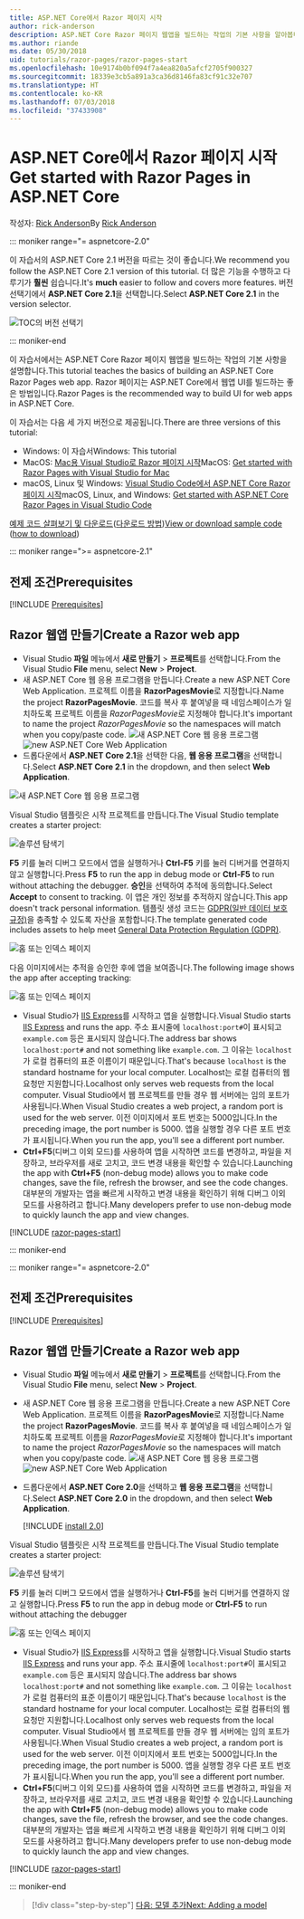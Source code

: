 ```yaml
---
title: ASP.NET Core에서 Razor 페이지 시작
author: rick-anderson
description: ASP.NET Core Razor 페이지 웹앱을 빌드하는 작업의 기본 사항을 알아봅니다. Razor 페이지는 ASP.NET Core의 웹 워크로드에 권장됩니다.
ms.author: riande
ms.date: 05/30/2018
uid: tutorials/razor-pages/razor-pages-start
ms.openlocfilehash: 10e9174b0bf094f7a4ea820a5afcf2705f900327
ms.sourcegitcommit: 18339e3cb5a891a3ca36d8146fa83cf91c32e707
ms.translationtype: HT
ms.contentlocale: ko-KR
ms.lasthandoff: 07/03/2018
ms.locfileid: "37433908"
---
```

# <a name="get-started-with-razor-pages-in-aspnet-core"></a><span data-ttu-id="87a89-104">ASP.NET Core에서 Razor 페이지 시작</span><span class="sxs-lookup"><span data-stu-id="87a89-104">Get started with Razor Pages in ASP.NET Core</span></span>

<span data-ttu-id="87a89-105">작성자: [Rick Anderson](https://twitter.com/RickAndMSFT)</span><span class="sxs-lookup"><span data-stu-id="87a89-105">By [Rick Anderson](https://twitter.com/RickAndMSFT)</span></span>

::: moniker range="= aspnetcore-2.0"

<span data-ttu-id="87a89-106">이 자습서의 ASP.NET Core 2.1 버전을 따르는 것이 좋습니다.</span><span class="sxs-lookup"><span data-stu-id="87a89-106">We recommend you follow the ASP.NET Core 2.1 version of this tutorial.</span></span> <span data-ttu-id="87a89-107">더 많은 기능을 수행하고 다루기가 **훨씬** 쉽습니다.</span><span class="sxs-lookup"><span data-stu-id="87a89-107">It's **much** easier to follow and covers more features.</span></span> <span data-ttu-id="87a89-108">버전 선택기에서 **ASP.NET Core 2.1**을 선택합니다.</span><span class="sxs-lookup"><span data-stu-id="87a89-108">Select **ASP.NET Core 2.1** in the version selector.</span></span>

![TOC의 버전 선택기](razor-pages-start/_static/v21.png)

::: moniker-end

<span data-ttu-id="87a89-110">이 자습서에서는 ASP.NET Core Razor 페이지 웹앱을 빌드하는 작업의 기본 사항을 설명합니다.</span><span class="sxs-lookup"><span data-stu-id="87a89-110">This tutorial teaches the basics of building an ASP.NET Core Razor Pages web app.</span></span> <span data-ttu-id="87a89-111">Razor 페이지는 ASP.NET Core에서 웹앱 UI를 빌드하는 좋은 방법입니다.</span><span class="sxs-lookup"><span data-stu-id="87a89-111">Razor Pages is the recommended way to build UI for web apps in ASP.NET Core.</span></span>

<span data-ttu-id="87a89-112">이 자습서는 다음 세 가지 버전으로 제공됩니다.</span><span class="sxs-lookup"><span data-stu-id="87a89-112">There are three versions of this tutorial:</span></span>

* <span data-ttu-id="87a89-113">Windows: 이 자습서</span><span class="sxs-lookup"><span data-stu-id="87a89-113">Windows: This tutorial</span></span>
* <span data-ttu-id="87a89-114">MacOS: [Mac용 Visual Studio로 Razor 페이지 시작](xref:tutorials/razor-pages-mac/razor-pages-start)</span><span class="sxs-lookup"><span data-stu-id="87a89-114">MacOS: [Get started with Razor Pages with Visual Studio for Mac](xref:tutorials/razor-pages-mac/razor-pages-start)</span></span>
* <span data-ttu-id="87a89-115">macOS, Linux 및 Windows: [Visual Studio Code에서 ASP.NET Core Razor 페이지 시작](xref:tutorials/razor-pages-vsc/razor-pages-start)</span><span class="sxs-lookup"><span data-stu-id="87a89-115">macOS, Linux, and Windows: [Get started with ASP.NET Core Razor Pages in Visual Studio Code](xref:tutorials/razor-pages-vsc/razor-pages-start)</span></span>

<span data-ttu-id="87a89-116">[예제 코드 살펴보기 및 다운로드](https://github.com/aspnet/Docs/tree/master/aspnetcore/tutorials/razor-pages/razor-pages-start/sample)([다운로드 방법](xref:tutorials/index#how-to-download-a-sample))</span><span class="sxs-lookup"><span data-stu-id="87a89-116">[View or download sample code](https://github.com/aspnet/Docs/tree/master/aspnetcore/tutorials/razor-pages/razor-pages-start/sample) ([how to download](xref:tutorials/index#how-to-download-a-sample))</span></span>

::: moniker range=">= aspnetcore-2.1"

## <a name="prerequisites"></a><span data-ttu-id="87a89-117">전제 조건</span><span class="sxs-lookup"><span data-stu-id="87a89-117">Prerequisites</span></span>

[!INCLUDE [Prerequisites](~/includes/net-core-prereqs-windows.md)]

## <a name="create-a-razor-web-app"></a><span data-ttu-id="87a89-118">Razor 웹앱 만들기</span><span class="sxs-lookup"><span data-stu-id="87a89-118">Create a Razor web app</span></span>

* <span data-ttu-id="87a89-119">Visual Studio **파일** 메뉴에서 **새로 만들기** > **프로젝트**를 선택합니다.</span><span class="sxs-lookup"><span data-stu-id="87a89-119">From the Visual Studio **File** menu, select **New** > **Project**.</span></span>
* <span data-ttu-id="87a89-120">새 ASP.NET Core 웹 응용 프로그램을 만듭니다.</span><span class="sxs-lookup"><span data-stu-id="87a89-120">Create a new ASP.NET Core Web Application.</span></span> <span data-ttu-id="87a89-121">프로젝트 이름을 **RazorPagesMovie**로 지정합니다.</span><span class="sxs-lookup"><span data-stu-id="87a89-121">Name the project **RazorPagesMovie**.</span></span> <span data-ttu-id="87a89-122">코드를 복사 후 붙여넣을 때 네임스페이스가 일치하도록 프로젝트 이름을 *RazorPagesMovie*로 지정해야 합니다.</span><span class="sxs-lookup"><span data-stu-id="87a89-122">It's important to name the project *RazorPagesMovie* so the namespaces will match when you copy/paste code.</span></span>
 <span data-ttu-id="87a89-123">![새 ASP.NET Core 웹 응용 프로그램](razor-pages-start/_static/np_2.1.png)</span><span class="sxs-lookup"><span data-stu-id="87a89-123">![new ASP.NET Core Web Application](razor-pages-start/_static/np_2.1.png)</span></span>
* <span data-ttu-id="87a89-124">드롭다운에서 **ASP.NET Core 2.1**을 선택한 다음, **웹 응용 프로그램**을 선택합니다.</span><span class="sxs-lookup"><span data-stu-id="87a89-124">Select **ASP.NET Core 2.1** in the dropdown, and then select **Web Application**.</span></span>

 ![새 ASP.NET Core 웹 응용 프로그램](razor-pages-start/_static/np_2_2.1.png)

<span data-ttu-id="87a89-126">Visual Studio 템플릿은 시작 프로젝트를 만듭니다.</span><span class="sxs-lookup"><span data-stu-id="87a89-126">The Visual Studio template creates a starter project:</span></span>

![솔루션 탐색기](razor-pages-start/_static/se2.1.png)

<span data-ttu-id="87a89-128">**F5** 키를 눌러 디버그 모드에서 앱을 실행하거나 **Ctrl-F5** 키를 눌러 디버거를 연결하지 않고 실행합니다.</span><span class="sxs-lookup"><span data-stu-id="87a89-128">Press **F5** to run the app in debug mode or **Ctrl-F5** to run without attaching the debugger.</span></span> <span data-ttu-id="87a89-129">**승인**을 선택하여 추적에 동의합니다.</span><span class="sxs-lookup"><span data-stu-id="87a89-129">Select **Accept** to consent to tracking.</span></span> <span data-ttu-id="87a89-130">이 앱은 개인 정보를 추적하지 않습니다.</span><span class="sxs-lookup"><span data-stu-id="87a89-130">This app doesn't track personal information.</span></span> <span data-ttu-id="87a89-131">템플릿 생성 코드는 [GDPR(일반 데이터 보호 규정)](xref:security/gdpr)을 충족할 수 있도록 자산을 포함합니다.</span><span class="sxs-lookup"><span data-stu-id="87a89-131">The template generated code includes assets to help meet [General Data Protection Regulation (GDPR)](xref:security/gdpr).</span></span>

![홈 또는 인덱스 페이지](razor-pages-start/_static/homeGDPR.png)

<span data-ttu-id="87a89-133">다음 이미지에서는 추적을 승인한 후에 앱을 보여줍니다.</span><span class="sxs-lookup"><span data-stu-id="87a89-133">The following image shows the app after accepting tracking:</span></span>

![홈 또는 인덱스 페이지](razor-pages-start/_static/home2.1.png)

* <span data-ttu-id="87a89-135">Visual Studio가 [IIS Express](/iis/extensions/introduction-to-iis-express/iis-express-overview)를 시작하고 앱을 실행합니다.</span><span class="sxs-lookup"><span data-stu-id="87a89-135">Visual Studio starts [IIS Express](/iis/extensions/introduction-to-iis-express/iis-express-overview) and runs the app.</span></span> <span data-ttu-id="87a89-136">주소 표시줄에 `localhost:port#`이 표시되고 `example.com` 등은 표시되지 않습니다.</span><span class="sxs-lookup"><span data-stu-id="87a89-136">The address bar shows `localhost:port#` and not something like `example.com`.</span></span> <span data-ttu-id="87a89-137">그 이유는 `localhost`가 로컬 컴퓨터의 표준 이름이기 때문입니다.</span><span class="sxs-lookup"><span data-stu-id="87a89-137">That's because `localhost` is the standard hostname for your local computer.</span></span> <span data-ttu-id="87a89-138">Localhost는 로컬 컴퓨터의 웹 요청만 지원합니다.</span><span class="sxs-lookup"><span data-stu-id="87a89-138">Localhost only serves web requests from the local computer.</span></span> <span data-ttu-id="87a89-139">Visual Studio에서 웹 프로젝트를 만들 경우 웹 서버에는 임의 포트가 사용됩니다.</span><span class="sxs-lookup"><span data-stu-id="87a89-139">When Visual Studio creates a web project, a random port is used for the web server.</span></span> <span data-ttu-id="87a89-140">이전 이미지에서 포트 번호는 5000입니다.</span><span class="sxs-lookup"><span data-stu-id="87a89-140">In the preceding image, the port number is 5000.</span></span> <span data-ttu-id="87a89-141">앱을 실행할 경우 다른 포트 번호가 표시됩니다.</span><span class="sxs-lookup"><span data-stu-id="87a89-141">When you run the app, you'll see a different port number.</span></span>
* <span data-ttu-id="87a89-142">**Ctrl+F5**(디버그 이외 모드)를 사용하여 앱을 시작하면 코드를 변경하고, 파일을 저장하고, 브라우저를 새로 고치고, 코드 변경 내용을 확인할 수 있습니다.</span><span class="sxs-lookup"><span data-stu-id="87a89-142">Launching the app with **Ctrl+F5** (non-debug mode) allows you to make code changes, save the file, refresh the browser, and see the code changes.</span></span> <span data-ttu-id="87a89-143">대부분의 개발자는 앱을 빠르게 시작하고 변경 내용을 확인하기 위해 디버그 이외 모드를 사용하려고 합니다.</span><span class="sxs-lookup"><span data-stu-id="87a89-143">Many developers prefer to use non-debug mode to quickly launch the app and view changes.</span></span>

[!INCLUDE [razor-pages-start](~/includes/RP/2.1/razor-pages-start.md)]

::: moniker-end

::: moniker range="= aspnetcore-2.0"

## <a name="prerequisites"></a><span data-ttu-id="87a89-144">전제 조건</span><span class="sxs-lookup"><span data-stu-id="87a89-144">Prerequisites</span></span>

[!INCLUDE [Prerequisites](~/includes/net-core-prereqs-windows.md)]

## <a name="create-a-razor-web-app"></a><span data-ttu-id="87a89-145">Razor 웹앱 만들기</span><span class="sxs-lookup"><span data-stu-id="87a89-145">Create a Razor web app</span></span>

* <span data-ttu-id="87a89-146">Visual Studio **파일** 메뉴에서 **새로 만들기** > **프로젝트**를 선택합니다.</span><span class="sxs-lookup"><span data-stu-id="87a89-146">From the Visual Studio **File** menu, select **New** > **Project**.</span></span>
* <span data-ttu-id="87a89-147">새 ASP.NET Core 웹 응용 프로그램을 만듭니다.</span><span class="sxs-lookup"><span data-stu-id="87a89-147">Create a new ASP.NET Core Web Application.</span></span> <span data-ttu-id="87a89-148">프로젝트 이름을 **RazorPagesMovie**로 지정합니다.</span><span class="sxs-lookup"><span data-stu-id="87a89-148">Name the project **RazorPagesMovie**.</span></span> <span data-ttu-id="87a89-149">코드를 복사 후 붙여넣을 때 네임스페이스가 일치하도록 프로젝트 이름을 *RazorPagesMovie*로 지정해야 합니다.</span><span class="sxs-lookup"><span data-stu-id="87a89-149">It's important to name the project *RazorPagesMovie* so the namespaces will match when you copy/paste code.</span></span>
  <span data-ttu-id="87a89-150">![새 ASP.NET Core 웹 응용 프로그램](../../razor-pages/index/_static/np.png)</span><span class="sxs-lookup"><span data-stu-id="87a89-150">![new ASP.NET Core Web Application](../../razor-pages/index/_static/np.png)</span></span>
* <span data-ttu-id="87a89-151">드롭다운에서 **ASP.NET Core 2.0**을 선택하고 **웹 응용 프로그램**을 선택합니다.</span><span class="sxs-lookup"><span data-stu-id="87a89-151">Select **ASP.NET Core 2.0** in the dropdown, and then select **Web Application**.</span></span>

  [!INCLUDE [install 2.0](~/includes/dotnetcore-on-dotnetfx-vs.md)]

<span data-ttu-id="87a89-152">Visual Studio 템플릿은 시작 프로젝트를 만듭니다.</span><span class="sxs-lookup"><span data-stu-id="87a89-152">The Visual Studio template creates a starter project:</span></span>

![솔루션 탐색기](razor-pages-start/_static/se.png)

<span data-ttu-id="87a89-154">**F5** 키를 눌러 디버그 모드에서 앱을 실행하거나 **Ctrl-F5**를 눌러 디버거를 연결하지 않고 실행합니다.</span><span class="sxs-lookup"><span data-stu-id="87a89-154">Press **F5** to run the app in debug mode or **Ctrl-F5** to run without attaching the debugger</span></span>

![홈 또는 인덱스 페이지](razor-pages-start/_static/home.png)

* <span data-ttu-id="87a89-156">Visual Studio가 [IIS Express](/iis/extensions/introduction-to-iis-express/iis-express-overview)를 시작하고 앱을 실행합니다.</span><span class="sxs-lookup"><span data-stu-id="87a89-156">Visual Studio starts [IIS Express](/iis/extensions/introduction-to-iis-express/iis-express-overview) and runs your app.</span></span> <span data-ttu-id="87a89-157">주소 표시줄에 `localhost:port#`이 표시되고 `example.com` 등은 표시되지 않습니다.</span><span class="sxs-lookup"><span data-stu-id="87a89-157">The address bar shows `localhost:port#` and not something like `example.com`.</span></span> <span data-ttu-id="87a89-158">그 이유는 `localhost`가 로컬 컴퓨터의 표준 이름이기 때문입니다.</span><span class="sxs-lookup"><span data-stu-id="87a89-158">That's because `localhost` is the standard hostname for your local computer.</span></span> <span data-ttu-id="87a89-159">Localhost는 로컬 컴퓨터의 웹 요청만 지원합니다.</span><span class="sxs-lookup"><span data-stu-id="87a89-159">Localhost only serves web requests from the local computer.</span></span> <span data-ttu-id="87a89-160">Visual Studio에서 웹 프로젝트를 만들 경우 웹 서버에는 임의 포트가 사용됩니다.</span><span class="sxs-lookup"><span data-stu-id="87a89-160">When Visual Studio creates a web project, a random port is used for the web server.</span></span> <span data-ttu-id="87a89-161">이전 이미지에서 포트 번호는 5000입니다.</span><span class="sxs-lookup"><span data-stu-id="87a89-161">In the preceding image, the port number is 5000.</span></span> <span data-ttu-id="87a89-162">앱을 실행할 경우 다른 포트 번호가 표시됩니다.</span><span class="sxs-lookup"><span data-stu-id="87a89-162">When you run the app, you'll see a different port number.</span></span>
* <span data-ttu-id="87a89-163">**Ctrl+F5**(디버그 이외 모드)를 사용하여 앱을 시작하면 코드를 변경하고, 파일을 저장하고, 브라우저를 새로 고치고, 코드 변경 내용을 확인할 수 있습니다.</span><span class="sxs-lookup"><span data-stu-id="87a89-163">Launching the app with **Ctrl+F5** (non-debug mode) allows you to make code changes, save the file, refresh the browser, and see the code changes.</span></span> <span data-ttu-id="87a89-164">대부분의 개발자는 앱을 빠르게 시작하고 변경 내용을 확인하기 위해 디버그 이외 모드를 사용하려고 합니다.</span><span class="sxs-lookup"><span data-stu-id="87a89-164">Many developers prefer to use non-debug mode to quickly launch the app and view changes.</span></span>

[!INCLUDE [razor-pages-start](~/includes/RP/razor-pages-start.md)]

::: moniker-end

> [!div class="step-by-step"]
> [<span data-ttu-id="87a89-165">다음: 모델 추가</span><span class="sxs-lookup"><span data-stu-id="87a89-165">Next: Adding a model</span></span>](xref:tutorials/razor-pages/model)
